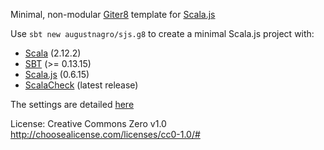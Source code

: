 Minimal, non-modular [Giter8][g8] template for [Scala.js][sjs]

Use `sbt new augustnagro/sjs.g8` to create a minimal Scala.js project with:

* [Scala][scala] (2.12.2)
* [SBT][sbt] (>= 0.13.15)
* [Scala.js][sjs] (0.6.15)
* [ScalaCheck][scheck] (latest release)

The settings are detailed [here][post]

License: Creative Commons Zero v1.0
http://choosealicense.com/licenses/cc0-1.0/#

[g8]: http://www.foundweekends.org/giter8/
[sjs]: https://www.scala-js.org
[post]: https://augustnagro.com//Giter8-Scala-Templates.html
[scala]: scala-lang.org
[sbt]: http://www.scala-sbt.org/
[scheck]: http://www.scalacheck.org
